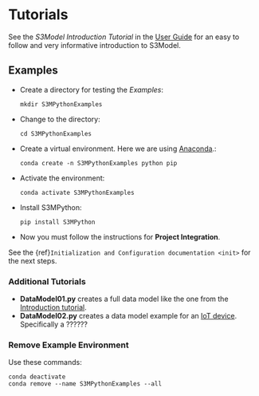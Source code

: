 # Tutorials

See the *S3Model Introduction Tutorial* in the [User Guide](https://s3model.com/userguide/docs/index.html) for an easy to follow and very informative introduction to S3Model.

## Examples

- Create a directory for testing the *Examples*:

  ```
  mkdir S3MPythonExamples
  ```

- Change to the directory:

  ```
  cd S3MPythonExamples
  ```

- Create a virtual environment. Here we are using [Anaconda](https://www.anaconda.com/products/individual).:

  ```
  conda create -n S3MPythonExamples python pip
  ```

- Activate the environment:

  ```
  conda activate S3MPythonExamples
  ```

- Install S3MPython:

  ```
  pip install S3MPython
  ```

- Now you must follow the instructions for **Project Integration**.

See the {ref}`Initialization and Configuration documentation <init>` for the next steps.

### Additional Tutorials

- **DataModel01.py** creates a full data model like the one from the [Introduction tutorial](https://s3model.com/userguide/docs/Setup.html).
- **DataModel02.py** creates a data model example for an [IoT device](https://internetofthingsagenda.techtarget.com/definition/IoT-device). Specifically a ??????

### Remove Example Environment

Use these commands:

```
conda deactivate
conda remove --name S3MPythonExamples --all
```
